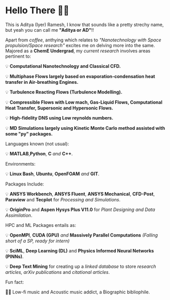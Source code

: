 # Hello There 👋🏼 

This is Aditya (Iyer) Ramesh, I know that sounds like a pretty strechy name, but yeah you can call me **"Aditya or AD"**!!

Apart from _coffee_, anthying which relates to _"Nanotechnology with Space propulsion/Space research"_ excites me on delving more into the same. Majored as a **ChemE Undergrad**, my _current research_ involves areas pertinent to: 

  💡 **Computational Nanotechnology and Classical CFD.**

  💡 **Multiphase Flows largely based on evaporation-condensation heat transfer in Air-breathing Engines.** 
  
  💡 **Turbulence Reacting Flows (Turbulence Modelling).**   
 
  💡 **Compressible Flows with Low mach, Gas-Liquid Flows, Computational Heat Transfer, Supersonic and Hypersonic Flows.** 
  
  💡 **High-fidelity DNS using Low reynolds numbers.**
  
  💡 **MD Simulations largely using Kinetic Monte Carlo method assisted with some "py" packages.**
  
 Languages known (not usual):

  💡 **MATLAB**,**Python**, **C** _and_ **C++**. 

 Environments:
  
  💡 **Linux Bash**, **Ubuntu**, **OpenFOAM** _and_ **GIT**. 
  
  Packages Include: 
  
  💡 **ANSYS Workbench**, **ANSYS Fluent**, **ANSYS Mechanical**, **CFD-Post**, **Paraview** and **Tecplot** for _Processing and Simulations_.
  
  💡 **OriginPro** and **Aspen Hysys Plus V11.0** for _Plant Designing and Data Assimilation_.
  
 HPC and ML Packages entails as:

  💡 **OpenMPI**, **CUDA (GPU)** _and_ **Massively Parallel Computations** _(Falling short of a SP, ready for intern)_
  
  💡 **SciML**, **Deep Learning (DL)** and **Physics Informed Neural Networks (PINNs)**.
  
  💡 **Deep Text Mining** for creating up a _linked database_ to store _research articles, arXiv publications_ and _citational articles_.
  
  Fun fact: 
  
  🤟🏻 Low-fi music and Acoustic music addict, a Biographic bibliophile.
